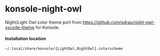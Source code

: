 # konsole-night-owl

Night/Light Owl color theme port from https://github.com/sdras/night-owl-vscode-theme for Konsole.

#### Installation location

`~/.local/share/konsole/{LightOwl,NightOwl}.colorscheme`
